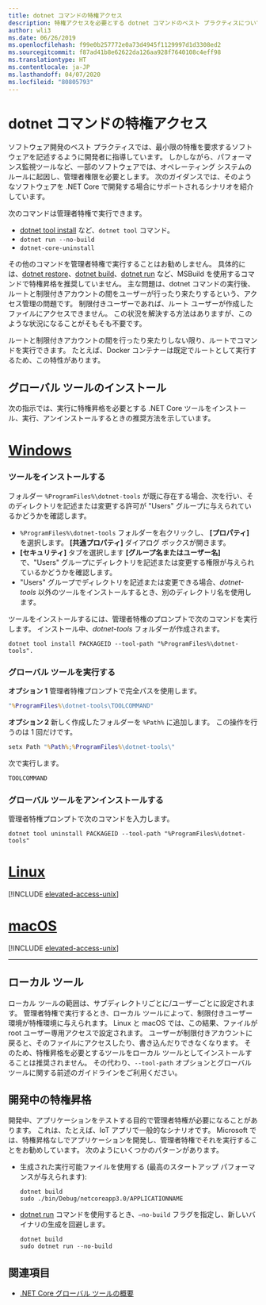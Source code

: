 ```yaml
---
title: dotnet コマンドの特権アクセス
description: 特権アクセスを必要とする dotnet コマンドのベスト プラクティスについて説明します。
author: wli3
ms.date: 06/26/2019
ms.openlocfilehash: f99e0b257772e0a73d4945f1129997d1d3308ed2
ms.sourcegitcommit: f87ad41b8e62622da126aa928f7640108c4eff98
ms.translationtype: HT
ms.contentlocale: ja-JP
ms.lasthandoff: 04/07/2020
ms.locfileid: "80805793"
---
```

# <a name="elevated-access-for-dotnet-commands"></a>dotnet コマンドの特権アクセス

ソフトウェア開発のベスト プラクティスでは、最小限の特権を要求するソフトウェアを記述するように開発者に指導しています。 しかしながら、パフォーマンス監視ツールなど、一部のソフトウェアでは、オペレーティング システムのルールに起因し、管理者権限を必要とします。 次のガイダンスでは、そのようなソフトウェアを .NET Core で開発する場合にサポートされるシナリオを紹介しています。

次のコマンドは管理者特権で実行できます。

- [dotnet tool install](dotnet-tool-install.md) など、`dotnet tool` コマンド。
- `dotnet run --no-build`
- `dotnet-core-uninstall`

その他のコマンドを管理者特権で実行することはお勧めしません。 具体的には、[dotnet restore](dotnet-restore.md)、[dotnet build](dotnet-build.md)、[dotnet run](dotnet-run.md) など、MSBuild を使用するコマンドで特権昇格を推奨していません。 主な問題は、dotnet コマンドの実行後、ルートと制限付きアカウントの間をユーザーが行ったり来たりするという、アクセス管理の問題です。 制限付きユーザーであれば、ルート ユーザーが作成したファイルにアクセスできません。 この状況を解決する方法はありますが、このような状況になることがそもそも不要です。

ルートと制限付きアカウントの間を行ったり来たりしない限り、ルートでコマンドを実行できます。 たとえば、Docker コンテナーは既定でルートとして実行するため、この特性があります。

## <a name="global-tool-installation"></a>グローバル ツールのインストール

次の指示では、実行に特権昇格を必要とする .NET Core ツールをインストール、実行、アンインストールするときの推奨方法を示しています。

<!-- markdownlint-disable MD025 -->

# <a name="windows"></a>[Windows](#tab/windows)

### <a name="install-the-tool"></a>ツールをインストールする

フォルダー `%ProgramFiles%\dotnet-tools` が既に存在する場合、次を行い、そのディレクトリを記述または変更する許可が "Users" グループに与えられているかどうかを確認します。

- `%ProgramFiles%\dotnet-tools` フォルダーを右クリックし、 **[プロパティ]** を選択します。 **[共通プロパティ]** ダイアログ ボックスが開きます。
- **[セキュリティ]** タブを選択します **[グループ名またはユーザー名]** で、"Users" グループにディレクトリを記述または変更する権限が与えられているかどうかを確認します。
- "Users" グループでディレクトリを記述または変更できる場合、*dotnet-tools* 以外のツールをインストールするとき、別のディレクトリ名を使用します。

ツールをインストールするには、管理者特権のプロンプトで次のコマンドを実行します。 インストール中、*dotnet-tools* フォルダーが作成されます。

```dotnetcli
dotnet tool install PACKAGEID --tool-path "%ProgramFiles%\dotnet-tools".
```

### <a name="run-the-global-tool"></a>グローバル ツールを実行する

**オプション 1** 管理者特権プロンプトで完全パスを使用します。

```cmd
"%ProgramFiles%\dotnet-tools\TOOLCOMMAND"
```

**オプション 2** 新しく作成したフォルダーを `%Path%` に追加します。 この操作を行うのは 1 回だけです。

```cmd
setx Path "%Path%;%ProgramFiles%\dotnet-tools\"
```

次で実行します。

```cmd
TOOLCOMMAND
```

### <a name="uninstall-the-global-tool"></a>グローバル ツールをアンインストールする

管理者特権プロンプトで次のコマンドを入力します。

```dotnetcli
dotnet tool uninstall PACKAGEID --tool-path "%ProgramFiles%\dotnet-tools"
```

# <a name="linux"></a>[Linux](#tab/linux)

[!INCLUDE [elevated-access-unix](../../../includes/elevated-access-unix.md)]

# <a name="macos"></a>[macOS](#tab/macos)

[!INCLUDE [elevated-access-unix](../../../includes/elevated-access-unix.md)]

---

## <a name="local-tools"></a>ローカル ツール

ローカル ツールの範囲は、サブディレクトリごとに/ユーザーごとに設定されます。 管理者特権で実行するとき、ローカル ツールによって、制限付きユーザー環境が特権環境に与えられます。 Linux と macOS では、この結果、ファイルが root ユーザー専用アクセスで設定されます。 ユーザーが制限付きアカウントに戻ると、そのファイルにアクセスしたり、書き込んだりできなくなります。 そのため、特権昇格を必要とするツールをローカル ツールとしてインストールすることは推奨されません。 その代わり、`--tool-path` オプションとグローバル ツールに関する前述のガイドラインをご利用ください。

## <a name="elevation-during-development"></a>開発中の特権昇格

開発中、アプリケーションをテストする目的で管理者特権が必要になることがあります。 これは、たとえば、IoT アプリで一般的なシナリオです。 Microsoft では、特権昇格なしでアプリケーションを開発し、管理者特権でそれを実行することをお勧めしています。 次のようにいくつかのパターンがあります。

- 生成された実行可能ファイルを使用する (最高のスタートアップ パフォーマンスが与えられます):

   ```dotnetcli
   dotnet build
   sudo ./bin/Debug/netcoreapp3.0/APPLICATIONNAME
   ```

- [dotnet run](dotnet-run.md) コマンドを使用するとき、`—no-build` フラグを指定し、新しいバイナリの生成を回避します。

   ```dotnetcli
   dotnet build
   sudo dotnet run --no-build
   ```

## <a name="see-also"></a>関連項目

- [.NET Core グローバル ツールの概要](global-tools.md)

